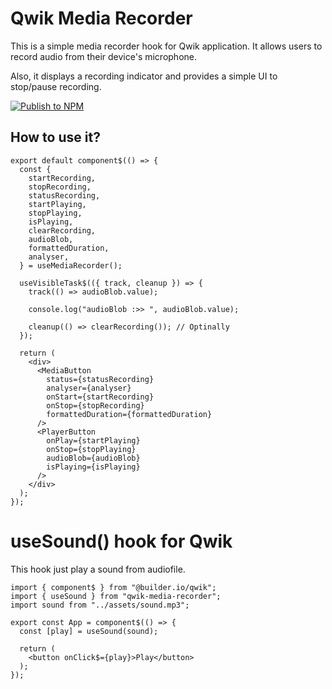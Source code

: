 # Qwik Media Recorder

This is a simple media recorder hook for Qwik application. 
It allows users to record audio from their device's microphone.

Also, it displays a recording indicator and provides a simple UI to stop/pause recording.

[![Publish to NPM](https://github.com/chuikoffru/qwik-media-recorder/actions/workflows/npm-publish.yml/badge.svg)](https://github.com/chuikoffru/qwik-media-recorder/actions/workflows/npm-publish.yml)

## How to use it?

```
export default component$(() => {
  const {
    startRecording,
    stopRecording,
    statusRecording,
    startPlaying,
    stopPlaying,
    isPlaying,
    clearRecording,
    audioBlob,
    formattedDuration,
    analyser,
  } = useMediaRecorder();

  useVisibleTask$(({ track, cleanup }) => {
    track(() => audioBlob.value);

    console.log("audioBlob :>> ", audioBlob.value);

    cleanup(() => clearRecording()); // Optinally
  });

  return (
    <div>
      <MediaButton
        status={statusRecording}
        analyser={analyser}
        onStart={startRecording}
        onStop={stopRecording}
        formattedDuration={formattedDuration}
      />
      <PlayerButton
        onPlay={startPlaying}
        onStop={stopPlaying}
        audioBlob={audioBlob}
        isPlaying={isPlaying}
      />
    </div>
  );
});
```

# useSound() hook for Qwik

This hook just play a sound from audiofile.

```
import { component$ } from "@builder.io/qwik";
import { useSound } from "qwik-media-recorder";
import sound from "../assets/sound.mp3";

export const App = component$(() => {
  const [play] = useSound(sound);

  return (
    <button onClick$={play}>Play</button>
  );
});

```